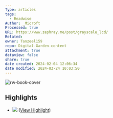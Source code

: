 ```yaml
---
Type: articles
tags:
  - Readwise
Author: _Microft
Processed: true
URL: https://www.zephray.me/post/grayscale_lcd/
Related: 
owner: Tanzeel159
repo: Digital-Garden-content
attachment: true
dataview: false
share: true
date created: 2024-02-04 12:06:34
date modified: 2024-03-24 10:03:50
---
```

![rw-book-cover](https://news.ycombinator.com/favicon.ico)

## Highlights
- ![](https://www.zephray.me/uploads/blog/2022/1650929217516-5784001.jpg) ([View Highlight](https://read.readwise.io/read/01gpnk8kekqk53y8yesa5f1qnb))
